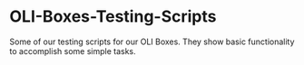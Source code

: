 # OLI-Boxes-Testing-Scripts
Some of our testing scripts for our OLI Boxes. They show basic functionality to accomplish some simple tasks.
